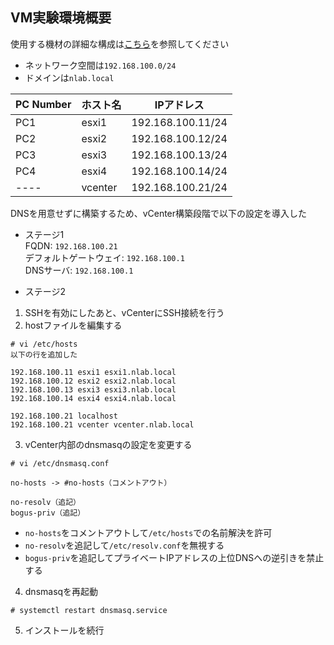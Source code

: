 ## VM実験環境概要

使用する機材の詳細な構成は[こちら](00-VM-Machines.md)を参照してください
- ネットワーク空間は`192.168.100.0/24`
- ドメインは`nlab.local`

| PC Number | ホスト名 | IPアドレス |
| ---- | ---- | ---- |
| PC1 | esxi1 | 192.168.100.11/24 |
| PC2 | esxi2 | 192.168.100.12/24 |
| PC3 | esxi3 | 192.168.100.13/24 |
| PC4 | esxi4 | 192.168.100.14/24 |
| ---- | vcenter | 192.168.100.21/24 |

DNSを用意せずに構築するため、vCenter構築段階で以下の設定を導入した

- ステージ1  
FQDN: `192.168.100.21`  
デフォルトゲートウェイ: `192.168.100.1`  
DNSサーバ: `192.168.100.1`

- ステージ2  
1. SSHを有効にしたあと、vCenterにSSH接続を行う
2. hostファイルを編集する  
```
# vi /etc/hosts
以下の行を追加した

192.168.100.11 esxi1 esxi1.nlab.local
192.168.100.12 esxi2 esxi2.nlab.local
192.168.100.13 esxi3 esxi3.nlab.local
192.168.100.14 esxi4 esxi4.nlab.local

192.168.100.21 localhost
192.168.100.21 vcenter vcenter.nlab.local
```

3. vCenter内部のdnsmasqの設定を変更する
```
# vi /etc/dnsmasq.conf

no-hosts -> #no-hosts（コメントアウト）

no-resolv（追記）
bogus-priv（追記）
```
- `no-hosts`をコメントアウトして`/etc/hosts`での名前解決を許可
- `no-resolv`を追記して`/etc/resolv.conf`を無視する
- `bogus-priv`を追記してプライベートIPアドレスの上位DNSへの逆引きを禁止する

4. dnsmasqを再起動
```
# systemctl restart dnsmasq.service
```

5. インストールを続行
